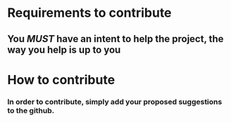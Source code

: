 # Requirements to contribute
## You *MUST* have an intent to help the project, the way you help is up to you
# How to contribute
### In order to contribute, simply add your proposed suggestions to the github.
